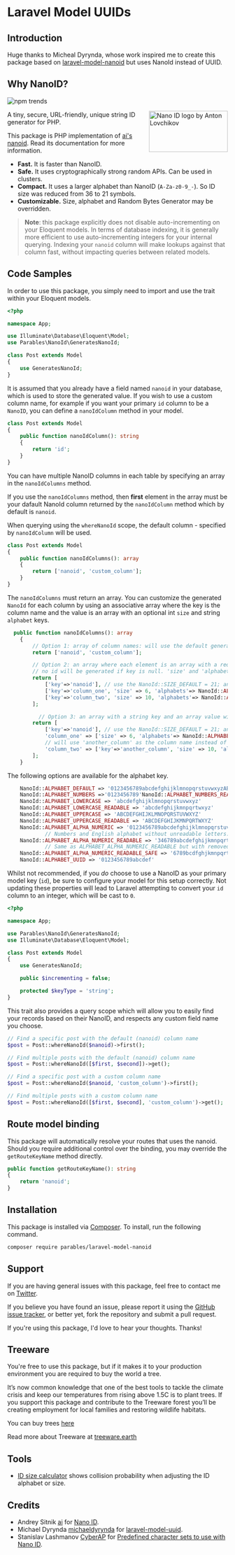 # Laravel Model UUIDs

## Introduction

Huge thanks to Micheal Dyrynda, whose work inspired me to create this package based on [laravel-model-nanoid](https://github.com/michaeldyrynda/laravel-model-nanoid) but uses NanoId instead of UUID.

## Why NanoID?

![npm trends](nmp_trends.png)

<img src="https://ai.github.io/nanoid/logo.svg" align="right"
alt="Nano ID logo by Anton Lovchikov" width="180" height="94">

A tiny, secure, URL-friendly, unique string ID generator for PHP.

This package is PHP implementation of [ai's](https://github.com/ai) [nanoid](https://github.com/ai/nanoid).
Read its documentation for more information.

- **Fast.** It is faster than NanoID.
- **Safe.** It uses cryptographically strong random APIs. Can be used in clusters.
- **Compact.** It uses a larger alphabet than NanoID (`A-Za-z0-9_-`). So ID size was reduced from 36 to 21 symbols.
- **Customizable.** Size, alphabet and Random Bytes Generator may be overridden.

> **Note**: this package explicitly does not disable auto-incrementing on your Eloquent models. In terms of database indexing, it is generally more efficient to use auto-incrementing integers for your internal querying. Indexing your `nanoid` column will make lookups against that column fast, without impacting queries between related models.

## Code Samples

In order to use this package, you simply need to import and use the trait within your Eloquent models.

```php
<?php

namespace App;

use Illuminate\Database\Eloquent\Model;
use Parables\NanoId\GeneratesNanoId;

class Post extends Model
{
    use GeneratesNanoId;
}
```

It is assumed that you already have a field named `nanoid` in your database, which is used to store the generated value. If you wish to use a custom column name, for example if you want your primary `id` column to be a `NanoID`, you can define a `nanoIdColumn` method in your model.

```php
class Post extends Model
{
    public function nanoIdColumn(): string
    {
        return 'id';
    }
}
```

You can have multiple NanoID columns in each table by specifying an array in the `nanoIdColumns` method. 

If you use the `nanoIdColumns` method, then **first** element in the array must be your dafault NanoId column returned by the `nanoIdColumn` method which by default is `nanoid`. 

When querying using the `whereNanoId` scope, the default column - specified by `nanoIdColumn` will be used.

```php
class Post extends Model
{
    public function nanoIdColumns(): array
    {
        return ['nanoid', 'custom_column'];
    }
}
```

The `nanoIdColumns` must return an array. You can customize the generated `NanoId` for each column by using an associative array where the key is the column name and the value is an array with an optional int `size` and string `alphabet` keys.

```php
  public function nanoIdColumns(): array
    {
        // Option 1: array of column names: will use the default generator
        return ['nanoid', 'custom_column'];

        // Option 2: an array where each element is an array with a required 'key' property.
        // no id will be generated if key is null. 'size' and 'alphabet' are optional
        return [
            ['key'=>'nanoid'], // use the NanoId::SIZE_DEFAULT = 21; and NanoId::ALPHABET_DEFAULT
            ['key'=>'column_one', 'size' => 6, 'alphabets'=> NanoId::ALPHABET_NUMBERS],
            ['key'=>'column_two', 'size' => 10, 'alphabets'=> NanoId::ALPHABET_UUID],
        ];

          // Option 3: an array with a string key and an array value with an optional 'size' and 'alphabet' property. If a 'key' is passed in the value, it overwrites the original array 'key'.
        return [
            ['key'=>'nanoid'], // use the NanoId::SIZE_DEFAULT = 21; and NanoId::ALPHABET_DEFAULT
            'column_one' => ['size' => 6, 'alphabets'=> NanoId::ALPHABET_NUMBERS],
            // will use 'another_column' as the column name instead of 'column_two'
            'column_two' => ['key'=>'another_column', 'size' => 10, 'alphabets'=> NanoId::ALPHABET_UUID],
        ];
    }
```

The following options are available for the alphabet key.

```php
    NanoId::ALPHABET_DEFAULT => '0123456789abcdefghijklmnopqrstuvwxyzABCDEFGHIJKLMNOPQRSTUVWXYZ-_'
    NanoId::ALPHABET_NUMBERS =>'0123456789'NanoId::ALPHABET_NUMBERS_READABLE => '346789'
    NanoId::ALPHABET_LOWERCASE => 'abcdefghijklmnopqrstuvwxyz'
    NanoId::ALPHABET_LOWERCASE_READABLE => 'abcdefghijkmnpqrtwxyz'
    NanoId::ALPHABET_UPPERCASE => 'ABCDEFGHIJKLMNOPQRSTUVWXYZ'
    NanoId::ALPHABET_UPPERCASE_READABLE => 'ABCDEFGHIJKMNPQRTWXYZ'
    NanoId::ALPHABET_ALPHA_NUMERIC => '0123456789abcdefghijklmnopqrstuvwxyzABCDEFGHIJKLMNOPQRSTUVWXYZ'
            // Numbers and English alphabet without unreadable letters: 1, l, I, 0, O, o, u, v, 5, S, s, 2, Z
    NanoId::ALPHABET_ALPHA_NUMERIC_READABLE => '346789abcdefghijkmnpqrtwxyzABCDEFGHJKLMNPQRTUVWXY'
            // Same as ALPHABET_ALPHA_NUMERIC_READABLE but with removed vowels and following letters: 3, 4, x, X, V.
    NanoId::ALPHABET_ALPHA_NUMERIC_READABLE_SAFE => '6789bcdfghjkmnpqrtwzBCDFGHJKLMNPQRTW'
    NanoId::ALPHABET_UUID => '0123456789abcdef'
```

Whilst not recommended, if you _do_ choose to use a NanoID as your primary model key (`id`), be sure to configure your model for this setup correctly. Not updating these properties will lead to Laravel attempting to convert your `id` column to an integer, which will be cast to `0`.

```php
<?php

namespace App;

use Parables\NanoId\GeneratesNanoId;
use Illuminate\Database\Eloquent\Model;

class Post extends Model
{
    use GeneratesNanoId;

    public $incrementing = false;

    protected $keyType = 'string';
}
```

This trait also provides a query scope which will allow you to easily find your records based on their NanoID, and respects any custom field name you choose.

```php
// Find a specific post with the default (nanoid) column name
$post = Post::whereNanoId($nanoid)->first();

// Find multiple posts with the default (nanoid) column name
$post = Post::whereNanoId([$first, $second])->get();

// Find a specific post with a custom column name
$post = Post::whereNanoId($nanoid, 'custom_column')->first();

// Find multiple posts with a custom column name
$post = Post::whereNanoId([$first, $second], 'custom_column')->get();
```

## Route model binding

This package will automatically resolve your routes that uses the nanoid. Should you require additional control over the binding, you may override the `getRouteKeyName` method directly.

```php
public function getRouteKeyName(): string
{
    return 'nanoid';
}
```

## Installation

This package is installed via [Composer](https://getcomposer.org/). To install, run the following command.

```bash
composer require parables/laravel-model-nanoid
```

## Support

If you are having general issues with this package, feel free to contact me on [Twitter](https://twitter.com/pboltnoel).

If you believe you have found an issue, please report it using the [GitHub issue tracker](https://github.com/Parables/laravel-model-nanoid/issues), or better yet, fork the repository and submit a pull request.

If you're using this package, I'd love to hear your thoughts. Thanks!

## Treeware

You're free to use this package, but if it makes it to your production environment you are required to buy the world a tree.

It’s now common knowledge that one of the best tools to tackle the climate crisis and keep our temperatures from rising above 1.5C is to plant trees. If you support this package and contribute to the Treeware forest you’ll be creating employment for local families and restoring wildlife habitats.

You can buy trees [here](https://plant.treeware.earth/michaeldyrynda/laravel-model-nanoid)

Read more about Treeware at [treeware.earth](https://treeware.earth)

## Tools

- [ID size calculator](https://github.com/CyberAP/nanoid-dictionary) shows collision probability when adjusting the ID alphabet or size.

## Credits

- Andrey Sitnik [ai](https://github.com/ai) for [Nano ID](https://github.com/ai/nanoid).
- Michael Dyrynda [michaeldyrynda](https://github.com/michaeldyrynda) for [laravel-model-uuid](https://github.com/michaeldyrynda/laravel-model-uuid).
- Stanislav Lashmanov [CyberAP](https://github.com/CyberAP) for [Predefined character sets to use with Nano ID](https://github.com/CyberAP/nanoid-dictionary).
